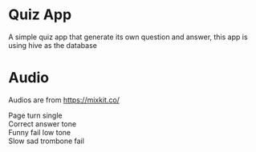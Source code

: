 # Quiz App

A simple quiz app that generate its own question and answer, this app is using hive as the database

# Audio

Audios are from https://mixkit.co/ 

Page turn single<br/>
Correct answer tone<br/>
Funny fail low tone<br/>
Slow sad trombone fail


